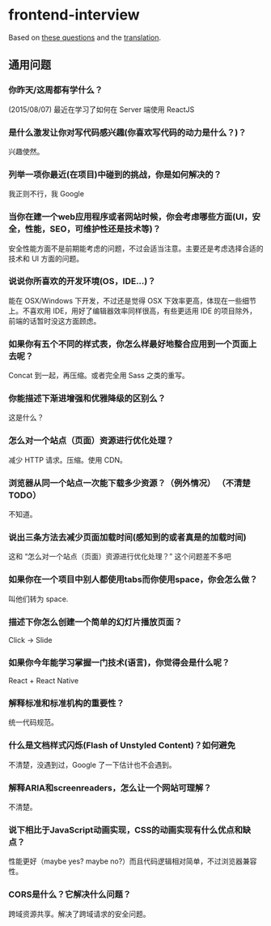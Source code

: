 # frontend-interview

Based on [these questions](https://github.com/h5bp/Front-end-Developer-Interview-Questions) and the [translation](http://segmentfault.com/a/1190000003060827).

## 通用问题 

### 你昨天/这周都有学什么？

(2015/08/07) 最近在学习了如何在 Server 端使用 ReactJS

### 是什么激发让你对写代码感兴趣(你喜欢写代码的动力是什么？)？

兴趣使然。

### 列举一项你最近(在项目)中碰到的挑战，你是如何解决的？

我正则不行，我 Google

### 当你在建一个web应用程序或者网站时候，你会考虑哪些方面(UI，安全，性能，SEO，可维护性还是技术等)？

安全性能方面不是前期能考虑的问题，不过会适当注意。主要还是考虑选择合适的技术和 UI 方面的问题。

### 说说你所喜欢的开发环境(OS，IDE...)？

能在 OSX/Windows 下开发，不过还是觉得 OSX 下效率更高，体现在一些细节上。不喜欢用 IDE，用好了编辑器效率同样很高，有些更适用 IDE 的项目除外，前端的话暂时没这方面顾虑。

### 如果你有五个不同的样式表，你怎么样最好地整合应用到一个页面上去呢？

Concat 到一起，再压缩。或者完全用 Sass 之类的重写。

### 你能描述下渐进增强和优雅降级的区别么？

这是什么？

### 怎么对一个站点（页面）资源进行优化处理？

减少 HTTP 请求。压缩。使用 CDN。

### 浏览器从同一个站点一次能下载多少资源？（例外情况） （不清楚TODO）

不知道。

### 说出三条方法去减少页面加载时间(感知到的或者真是的加载时间)

这和 “怎么对一个站点（页面）资源进行优化处理？” 这个问题差不多吧

### 如果你在一个项目中别人都使用tabs而你使用space，你会怎么做？

叫他们转为 space.

### 描述下你怎么创建一个简单的幻灯片播放页面？

Click -> Slide

### 如果你今年能学习掌握一门技术(语言)，你觉得会是什么呢？

React + React Native

### 解释标准和标准机构的重要性？

统一代码规范。

### 什么是文档样式闪烁(Flash of Unstyled Content)？如何避免

不清楚，没遇到过，Google 了一下估计也不会遇到。

### 解释ARIA和screenreaders，怎么让一个网站可理解？

不清楚。

### 说下相比于JavaScript动画实现，CSS的动画实现有什么优点和缺点？

性能更好（maybe yes? maybe no?）而且代码逻辑相对简单，不过浏览器兼容性。

### CORS是什么？它解决什么问题？

跨域资源共享。解决了跨域请求的安全问题。

